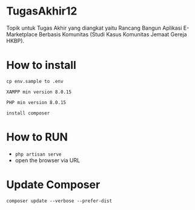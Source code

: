 # TugasAkhir12

Topik untuk Tugas Akhir yang diangkat yaitu Rancang Bangun Aplikasi E-Marketplace Berbasis Komunitas (Studi Kasus Komunitas Jemaat Gereja HKBP).

# How to install
`cp env.sample to .env`

`XAMPP min version 8.0.15`

`PHP min version 8.0.15`

`install composer`

# How to RUN
- `php artisan serve`
- open the browser via URL

# Update Composer
`composer update --verbose --prefer-dist`
